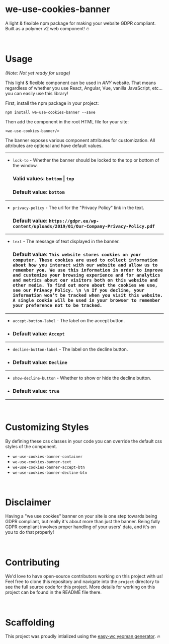 # we-use-cookies-banner
A light &amp; flexible npm package for making your website GDPR compliant. Built as a polymer v2 web component! 🔥  

<br/>

# Usage
_(Note: Not yet ready for usage)_

This light & flexible component can be used in _ANY_ website. That means regardless of whether you use React, Angular, Vue, vanilla JavaScript, etc... you can easily use this library!


First, install the npm package in your project:
```
npm install we-use-cookies-banner --save
```

Then add the component in the root HTML file for your site:
```
<we-use-cookies-banner/>
```

The banner exposes various component attributes for customization. All attributes are optional and have default values.

---

- `lock-to` - Whether the banner should be locked to the top or bottom of the window.
   
   ### Valid values: `bottom` | `top` 

   ### Default value: `bottom` 

---

- `privacy-policy` - The url for the "Privacy Policy" link in the text.

   ### Default value: `https://gdpr.eu/wp-content/uploads/2019/01/Our-Company-Privacy-Policy.pdf` 

---

- `text` - The message of text displayed in the banner. 

    ### Default value: `This website stores cookies on your computer. These cookies are used to collect information about how you interact with our website and allow us to remember you. We use this information in order to improve and customize your browsing experience and for analytics and metrics about our visitors both on this website and other media. To find out more about the cookies we use, see our Privacy Policy. \n \n If you decline, your information won’t be tracked when you visit this website. A single cookie will be used in your browser to remember your preference not to be tracked.` 

---

- `accept-button-label` - The label on the accept button.

- ### Default value: `Accept`

---

- `decline-button-label` - The label on the decline button.

- ### Default value: `Decline`

---

- `show-decline-button` - Whether to show or hide the decline button.

- ### Default value: `true`

---

<br/>


# Customizing Styles

By defining these css classes in your code you can override the default css styles of the component.

- `we-use-cookies-banner-container`
- `we-use-cookies-banner-text`
- `we-use-cookies-banner-accept-btn`
- `we-use-cookies-banner-decline-btn`

<br/>

# Disclaimer
Having a "we use cookies" banner on your site is one step towards being GDPR compliant, but really it's about more than just the banner. Being fully GDPR compliant involves proper handling of your users' data, and it's on you to do that properly!

<br/>

# Contributing
We'd love to have open-source contributors working on this project with us! Feel free to clone this repository and navigate into the `project` directory to see the full source code for this project. More details for working on this project can be found in the README file there.  

<br/>

# Scaffolding
This project was proudly intialized using the [easy-wc yeoman generator](https://github.com/Westbrook/generator-easy-wc). 🔥